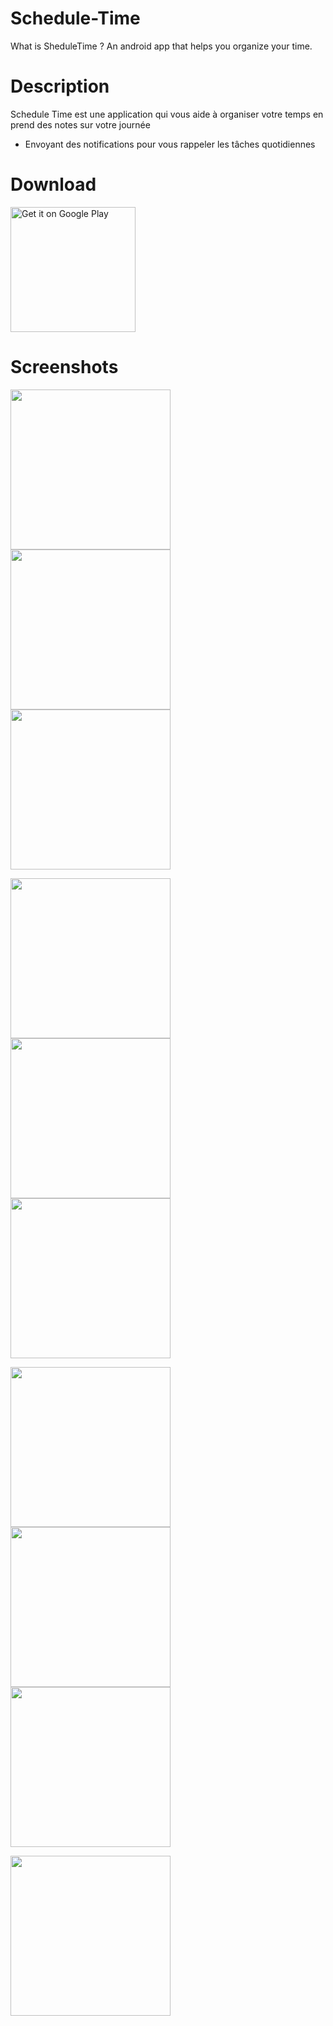 # Schedule-Time
What is SheduleTime ? An android app that helps you organize your time.
# Description
Schedule Time est une application qui vous aide à organiser votre temps en prend des notes sur votre journée
- Envoyant des notifications pour vous rappeler les tâches quotidiennes
# Download
<a href="https://play.google.com/store/apps/details?id=com.ecommerce.scheduletime">
  <img alt="Get it on Google Play" src="https://user-images.githubusercontent.com/88589019/218339085-7c6dd8a6-d2d8-4709-abe1-d6d23ade0062.png" width="200"/>
</a>

# Screenshots

<p float="left">
<img src="https://user-images.githubusercontent.com/88589019/218423457-46baab80-c1e5-4afa-be46-f5205f0fb122.jpg" width="256">
<img src="https://user-images.githubusercontent.com/88589019/218423498-77d0d560-2817-4d8b-bb95-f8f37fcb3025.jpg" width="256">
<img src="https://user-images.githubusercontent.com/88589019/218423554-154db2ff-488c-4ef3-bc37-00cef19714de.jpg" width="256">
</p>

<p float="left">
<img src="https://user-images.githubusercontent.com/88589019/218423644-0b628d8b-7cf9-4b7b-b222-08e2b34d9773.jpg" width="256">
<img src="https://user-images.githubusercontent.com/88589019/218423660-58bf2933-7687-4baf-98c4-4d8c76dded35.jpg" width="256">
<img src="https://user-images.githubusercontent.com/88589019/218423672-d9b5737a-41e2-4486-84b8-78b673e177c9.jpg" width="256">
</p>

<p float="left">
<img src="https://user-images.githubusercontent.com/88589019/218423686-ce04a408-e280-474f-b8cc-e4f7473f5f13.jpg" width="256">
<img src="https://user-images.githubusercontent.com/88589019/218423713-993bc45c-c0cc-4d48-b1e0-e8b356a8fddc.jpg" width="256">
<img src="https://user-images.githubusercontent.com/88589019/218423723-8887056a-1579-433c-a8dc-3756e1c12e02.jpg" width="256">
</p>

<p float="left">
<img src="https://user-images.githubusercontent.com/88589019/218423737-54a5e08f-832d-44da-a3df-b9b0929763cf.jpg" width="256">
</p>
